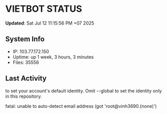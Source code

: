 # VIETBOT STATUS
**Updated**: Sat Jul 12 11:15:56 PM +07 2025

## System Info
- IP: 103.77.172.150
- Uptime: up 1 week, 3 hours, 3 minutes
- Files: 35556

## Last Activity

to set your account's default identity.
Omit --global to set the identity only in this repository.

fatal: unable to auto-detect email address (got 'root@vinh3690.(none)')
